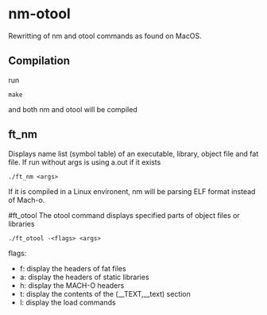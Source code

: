 # nm-otool
Rewritting of nm and otool commands as found on MacOS.

## Compilation
run
```
make
```
and both nm and otool will be compiled

## ft_nm
Displays name list (symbol table) of an executable, library, object file and fat file.
If run without args is using a.out if it exists
```
./ft_nm <args>
```
If it is compiled in a Linux environent, nm will be parsing ELF format instead of Mach-o.


#ft_otool
The otool command displays specified parts of object files or libraries
```
./ft_otool -<flags> <args> 
```
flags:
- f: display the headers of fat files
- a: display the headers of static libraries
- h: display the MACH-O headers
- t: display the contents of the (__TEXT,__text) section
- l: display the load commands
